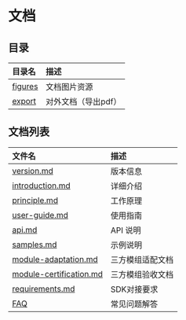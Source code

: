 # 文档

## 目录

| 目录名             | **描述**            |
| :----------------- | :------------------ |
| [figures](figures) | 文档图片资源        |
| [export](export)   | 对外文档（导出pdf） |

## 文档列表

|**文件名**                             |**描述**|
|:-----                             |:----|
|[version.md](version.md)           |版本信息|
|[introduction.md](introduction.md) |详细介绍|
|[principle.md](principle.md)       |工作原理|
|[user-guide.md](user-guide.md)     |使用指南|
|[api.md](api.md)                   |API 说明|
|[samples.md](samples.md)           |示例说明|
|[module-adaptation.md](module-adaptation.md) |三方模组适配文档|
|[module-certification.md](module-certification.md) |三方模组验收文档|
|[requirements.md](requirements.md) |SDK对接要求|
|[FAQ](FAQ.md) |常见问题解答|

